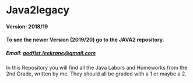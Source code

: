 # Java2legacy
#### Version: 2018/19
#### To see the newer Version (2019/20) go to the JAVA2 repository.
##### Email: godfist.leekrane@gmail.com
In this Repository you will find all the Java Labors and Homeworks from the 2nd Grade, written by me.
They should all be graded with a 1 or maybe a 2.
